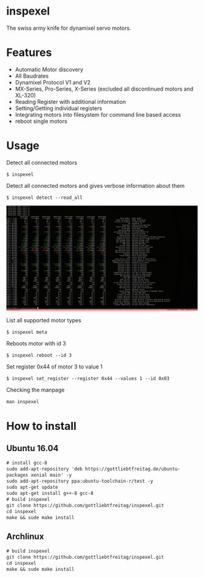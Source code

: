# inspexel
The swiss army knife for dynamixel servo motors.

# Features
- Automatic Motor discovery
- All Baudrates
- Dynamixel Protocol V1 and V2
- MX-Series, Pro-Series, X-Series (excluded all discontinued motors and XL-320)
- Reading Register with additional information
- Setting/Getting individual registers
- Integrating motors into filesystem for command line based access
- reboot single motors

# Usage
Detect all connected motors
```
$ inspexel
```
Detect all connected motors and gives verbose information about them
```
$ inspexel detect --read_all
```
![consol output of inspexel](https://github.com/gottliebtfreitag/miscellaneous/blob/master/inspexel/inspexel.png)


List all supported motor types
```
$ inspexel meta
```
Reboots motor with id 3
```
$ inspexel reboot --id 3
```
Set register 0x44 of motor 3 to value 1
```
$ inspexel set_register --register 0x44 --values 1 --id 0x03
```
Checking the manpage
```
man inspexel
```

# How to install
## Ubuntu 16.04
```
# install gcc-8
sudo add-apt-repository 'deb https://gottliebtfreitag.de/ubuntu-packages xenial main' -y
sudo add-apt-repository ppa:ubuntu-toolchain-r/test -y
sudo apt-get update
sudo apt-get install g++-8 gcc-8
# build inspexel
git clone https://github.com/gottliebtfreitag/inspexel.git
cd inspexel
make && sude make install
```
## Archlinux
```
# build inspexel
git clone https://github.com/gottliebtfreitag/inspexel.git
cd inspexel
make && sude make install
```
